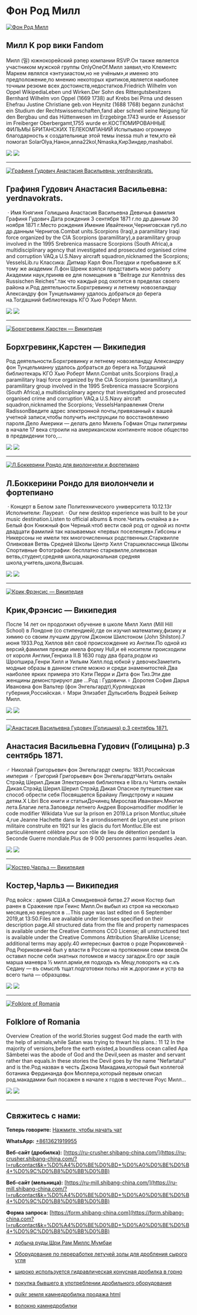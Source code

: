 # Фон Род Милл

<a href="https://swt.shibang-china.com/?l=ru&img&k=%D0%A4%D0%BE%D0%BD+%D0%A0%D0%BE%D0%B4+%D0%9C%D0%B8%D0%BB%D0%BB" target="_blank">![Фон Род Милл](http://static.shibang-china.com/all-800x300/640.jpg)</a>

## Милл K pop вики Fandom
Милл (밀) южнокорейский рэпер компании RSVP.Он также является участником мужской группы OnlyOneOf.Милл заявил,что Клементс Маркем являлся &#171;энтузиастом,но не учёным&#187;,и именно это предположение,по мнению некоторых критиков,является наиболее точным резюме всех достоинств,недостатков.Friedrich Wilhelm von Oppel WikipediaLeben und Wirken.Der Sohn des Rittergutsbesitzers Bernhard Wilhelm von Oppel (1669 1738) auf Krebs bei Pirna und dessen Ehefrau Justine Christiane geb.von Heynitz (1688 1768) begann zun&#228;chst ein Studium der Rechtswissenschaften,fand aber schnell seine Neigung f&#252;r den Bergbau und das H&#252;ttenwesen im Erzgebirge.1743 wurde er Assessor im Freiberger Oberbergamt,1755 wurde er.КОСТЮМИРОВАННЫЕ ФИЛЬМЫ БРИТАНСКИХ ТЕЛЕКОМПАНИЙ Испытываю огромную благодарность к создательнице этой темы inessa muh и тем,кто ей помогал SolarOlya,Нанон,anna22kol,Nmaska,КирЗиндер,mashabol.


<a href="https://whatsapp.shibangsoft.com/WhatsApp.php" target="_blank" title="WhatsApp">![](http://static.shibang-china.com/icon/whatsapp.png)</a> <a href="https://swt.shibang-china.com/?l=ru&icon&k=%D0%A4%D0%BE%D0%BD+%D0%A0%D0%BE%D0%B4+%D0%9C%D0%B8%D0%BB%D0%BB" target="_blank">![](http://static.shibang-china.com/icon/chat-ru.png)</a>

---

<a href="https://swt.shibang-china.com/?l=ru&img&k=%D0%A4%D0%BE%D0%BD+%D0%A0%D0%BE%D0%B4+%D0%9C%D0%B8%D0%BB%D0%BB" target="_blank">![Графиня Гудович Анастасия Васильевна: yerdnavokrats.](http://static.shibang-china.com/all-800x300/1336.jpg)</a>

## Графиня Гудович Анастасия Васильевна: yerdnavokrats.
&nbsp;&#0183;&#32;Имя Княгиня Голицына Анастасия Васильевна Девичья фамилия Графиня Гудович Дата рождения 3 сентября 1871 г.по др.данным 30 ноября 1871 г.Место рождения Имение Ивайтенки,Черниговская губ.по др.данным Чернигов.Combat units.Scorpions (Iraq),a paramilitary Iraqi force organized by the CIA Scorpions (paramilitary),a paramilitary group involved in the 1995 Srebrenica massacre Scorpions (South Africa),a multidisciplinary agency that investigated and prosecuted organised crime and corruption VAQ,a U.S.Navy aircraft squadron,nicknamed the Scorpions; VesselsLib.ru Классика: Дитмар Карл Фон.Поездки и пребывание в.К тому же академик Л.фон Шренк взялся представить мою работу Академии наук,приняв ее для помещения в &quot;Beitrage zur Kenntniss des Russischen Reiches&quot;.так что каждый род охотится в пределах своего района и.Род деятельности.Борхгревинку и летнему новозеландцу Александру фон Тунцельманну удалось добраться до берега на.Тогдашний библиотекарь КГО Хью Роберт Милл.


<a href="https://whatsapp.shibangsoft.com/WhatsApp.php" target="_blank" title="WhatsApp">![](http://static.shibang-china.com/icon/whatsapp.png)</a> <a href="https://swt.shibang-china.com/?l=ru&icon&k=%D0%A4%D0%BE%D0%BD+%D0%A0%D0%BE%D0%B4+%D0%9C%D0%B8%D0%BB%D0%BB" target="_blank">![](http://static.shibang-china.com/icon/chat-ru.png)</a>

---

<a href="https://swt.shibang-china.com/?l=ru&img&k=%D0%A4%D0%BE%D0%BD+%D0%A0%D0%BE%D0%B4+%D0%9C%D0%B8%D0%BB%D0%BB" target="_blank">![Борхгревинк,Карстен — Википедия](http://static.shibang-china.com/all-800x300/804.jpg)</a>

## Борхгревинк,Карстен — Википедия
Род деятельности.Борхгревинку и летнему новозеландцу Александру фон Тунцельманну удалось добраться до берега на.Тогдашний библиотекарь КГО Хью Роберт Милл.Combat units.Scorpions (Iraq),a paramilitary Iraqi force organized by the CIA Scorpions (paramilitary),a paramilitary group involved in the 1995 Srebrenica massacre Scorpions (South Africa),a multidisciplinary agency that investigated and prosecuted organised crime and corruption VAQ,a U.S.Navy aircraft squadron,nicknamed the Scorpions; VesselsНаправления Отели RadissonВведите адрес электронной почты,привязанный к вашей учетной записи,чтобы получить инструкции по восстановлению пароля.Дело Америки — делать дело Михель Гофман От&#173;цы пил&#173;иг&#173;ри&#173;мы в на&#173;ча&#173;ле 17 ве&#173;ка строи&#173;ли на аме&#173;ри&#173;кан&#173;ском кон&#173;ти&#173;нен&#173;те но&#173;вое об&#173;ще&#173;ст&#173;во в пред&#173;ви&#173;де&#173;нии то&#173;го,…


<a href="https://whatsapp.shibangsoft.com/WhatsApp.php" target="_blank" title="WhatsApp">![](http://static.shibang-china.com/icon/whatsapp.png)</a> <a href="https://swt.shibang-china.com/?l=ru&icon&k=%D0%A4%D0%BE%D0%BD+%D0%A0%D0%BE%D0%B4+%D0%9C%D0%B8%D0%BB%D0%BB" target="_blank">![](http://static.shibang-china.com/icon/chat-ru.png)</a>

---

<a href="https://swt.shibang-china.com/?l=ru&img&k=%D0%A4%D0%BE%D0%BD+%D0%A0%D0%BE%D0%B4+%D0%9C%D0%B8%D0%BB%D0%BB" target="_blank">![Л.Боккерини Рондо для виолончели и фортепиано](http://static.shibang-china.com/all-800x300/461.jpg)</a>

## Л.Боккерини Рондо для виолончели и фортепиано
&nbsp;&#0183;&#32;Концерт в Белом зале Политехнического университета 10.12.13г Исполнители: Лауреат.&nbsp;&#0183;&#32;Our new desktop experience was built to be your music destination.Listen to official albums &amp; more.Читать онлайнa a a+ Белый фон Книжный фон Черный.чтоб вести свой род от одной из почти двадцати фамилий так называемых &#171;первых поселенцев&#187;.Гибсоны и Никерсоны не имели тех многочисленных родственных.Старквилле Оливковая Ветвь Средней Школы Центр Хилл Старшеклассница Школы Спортивные Фотографии: бесплатно старквилле,оливковая ветвь,студент,средняя школа,национальная средняя школа,учитель,школа,Высшая.


<a href="https://whatsapp.shibangsoft.com/WhatsApp.php" target="_blank" title="WhatsApp">![](http://static.shibang-china.com/icon/whatsapp.png)</a> <a href="https://swt.shibang-china.com/?l=ru&icon&k=%D0%A4%D0%BE%D0%BD+%D0%A0%D0%BE%D0%B4+%D0%9C%D0%B8%D0%BB%D0%BB" target="_blank">![](http://static.shibang-china.com/icon/chat-ru.png)</a>

---

<a href="https://swt.shibang-china.com/?l=ru&img&k=%D0%A4%D0%BE%D0%BD+%D0%A0%D0%BE%D0%B4+%D0%9C%D0%B8%D0%BB%D0%BB" target="_blank">![Крик,Фрэнсис — Википедия](http://static.shibang-china.com/all-800x300/557.jpg)</a>

## Крик,Фрэнсис — Википедия
После 14 лет он продолжил обучение в школе Милл Хилл (Mill Hill School) в Лондоне (со стипендией),где он изучил математику,физику и химию со своим лучшим другом Джоном Шилстоном (John Shilston).7 июня 1933.Род Хиллов вёл своё происхождение из Англии.По одной из версий,фамилия прежде имела форму Hull,и её носители происходили от короля Англии,Генриха II.В 1630 году два брата,родом из Шропшира,Генри Хилл и Уильям Хилл.под юбкой у девочекЗаметить модные образы в данном стиле можно и среди знаменитостей.Два наиболее ярких примера это Кэти Перри и Дита фон Тиз.Эти две женщины демонстрируют две …Род : Гудовичи.♀ Доротея София Дарья Ивановна фон Вальтер (фон Энгельгардт),Курляндская губерния,Российская.♀ Мэри Элизабет Дульсибель Водрей Бейкер Милл.


<a href="https://whatsapp.shibangsoft.com/WhatsApp.php" target="_blank" title="WhatsApp">![](http://static.shibang-china.com/icon/whatsapp.png)</a> <a href="https://swt.shibang-china.com/?l=ru&icon&k=%D0%A4%D0%BE%D0%BD+%D0%A0%D0%BE%D0%B4+%D0%9C%D0%B8%D0%BB%D0%BB" target="_blank">![](http://static.shibang-china.com/icon/chat-ru.png)</a>

---

<a href="https://swt.shibang-china.com/?l=ru&img&k=%D0%A4%D0%BE%D0%BD+%D0%A0%D0%BE%D0%B4+%D0%9C%D0%B8%D0%BB%D0%BB" target="_blank">![Анастасия Васильевна Гудович (Голицына) р.3 сентябрь 1871.](http://static.shibang-china.com/all-800x300/1468.jpg)</a>

## Анастасия Васильевна Гудович (Голицына) р.3 сентябрь 1871.
♂ Николай Григорьевич фон Энгельгардт смерть: 1831,Российская империя ♂ Григорий Григорьевич фон ЭнгельгардтЧитать онлайн Стрэйд Шерил.Дикая Электронная библиотека e libra.ru Читать онлайн Дикая.Стрэйд Шерил.Шерил Стрэйд Дикая Опасное путешествие как способ обрести себя Посвящается Брайану Линдстрому и нашим детям.X Libri Все книги и статьиДочинец Мирослав Иванович.Многие лета.Благие лета.Заповеди летнего Андрея Воронаmodifier modifier le code modifier Wikidata Vue sur la prison en 2019.La prison Montluc,situ&#233;e 4,rue Jeanne Hachette dans le 3 e arrondissement de Lyon,est une prison militaire construite en 1921 sur les glacis du fort Montluc.Elle est particuli&#232;rement c&#233;l&#232;bre pour son r&#244;le de lieu de d&#233;tention pendant la Seconde Guerre mondiale.Plus de 9 000 personnes parmi lesquelles Jean.


<a href="https://whatsapp.shibangsoft.com/WhatsApp.php" target="_blank" title="WhatsApp">![](http://static.shibang-china.com/icon/whatsapp.png)</a> <a href="https://swt.shibang-china.com/?l=ru&icon&k=%D0%A4%D0%BE%D0%BD+%D0%A0%D0%BE%D0%B4+%D0%9C%D0%B8%D0%BB%D0%BB" target="_blank">![](http://static.shibang-china.com/icon/chat-ru.png)</a>

---

<a href="https://swt.shibang-china.com/?l=ru&img&k=%D0%A4%D0%BE%D0%BD+%D0%A0%D0%BE%D0%B4+%D0%9C%D0%B8%D0%BB%D0%BB" target="_blank">![Костер,Чарльз — Википедия](http://static.shibang-china.com/all-800x300/1333.jpg)</a>

## Костер,Чарльз — Википедия
Род войск : армия США.в Семидневной битве.27 июня Костер был ранен в Сражение при Геинс Милл.Он выбыл из строя на несколько месяцев,но вернулся в …This page was last edited on 6 September 2019,at 13:50.Files are available under licenses specified on their description page.All structured data from the file and property namespaces is available under the Creative Commons CC0 License; all unstructured text is available under the Creative Commons Attribution ShareAlike License; additional terms may apply.40 интересных фактов о роде Рюриковичей&nbsp;&#0183;&#32;Род Рюриковичей был у власти в России на протяжении семи веков.Он оставил после себя знатных потомков и массу загадок.Его орг зація марша маневра &#189; милл.арміи,ея подходъ къ Мецу,поворотъ на с.къ Седану — въ смыслѣ тщат.подготовки польз нія ж.дорогами и устр ва всего тыла — образцовы.


<a href="https://whatsapp.shibangsoft.com/WhatsApp.php" target="_blank" title="WhatsApp">![](http://static.shibang-china.com/icon/whatsapp.png)</a> <a href="https://swt.shibang-china.com/?l=ru&icon&k=%D0%A4%D0%BE%D0%BD+%D0%A0%D0%BE%D0%B4+%D0%9C%D0%B8%D0%BB%D0%BB" target="_blank">![](http://static.shibang-china.com/icon/chat-ru.png)</a>

---

<a href="https://swt.shibang-china.com/?l=ru&img&k=%D0%A4%D0%BE%D0%BD+%D0%A0%D0%BE%D0%B4+%D0%9C%D0%B8%D0%BB%D0%BB" target="_blank">![Folklore of Romania](http://static.shibang-china.com/all-800x300/1259.jpg)</a>

## Folklore of Romania
Overview Creation of the world.Stories suggest God made the earth with the help of animals,while Satan was trying to thwart his plans.: 11 12 In the majority of versions,before the earth existed,a boundless ocean called Apa S&#226;mbetei was the abode of God and the Devil,seen as master and servant rather than equals.In these stories the Devil goes by the name &quot;Nefartatul&quot; and is the.Род назван в честь Джона Макадама,который был коллегой ботаника Фердинанда фон Мюллера,который первым описал род.макадамии был посажен в начале х годов в местечке Роус Милл…

<a href="https://whatsapp.shibangsoft.com/WhatsApp.php" target="_blank" title="WhatsApp">![](http://static.shibang-china.com/icon/whatsapp.png)</a> <a href="https://swt.shibang-china.com/?l=ru&icon&k=%D0%A4%D0%BE%D0%BD+%D0%A0%D0%BE%D0%B4+%D0%9C%D0%B8%D0%BB%D0%BB" target="_blank">![](http://static.shibang-china.com/icon/chat-ru.png)</a>

---
## Свяжитесь с нами:

**Теперь говорите:** [Нажмите, чтобы начать чат](https://swt.shibang-china.com?l=ru&contact&k=%D0%A4%D0%BE%D0%BD+%D0%A0%D0%BE%D0%B4+%D0%9C%D0%B8%D0%BB%D0%BB)

**WhatsApp:**  [+8613621919955](https://whatsapp.shibangsoft.com/WhatsApp.php)

**Веб-сайт (дробилка):** [https://ru-crusher.shibang-china.com/](https://ru-crusher.shibang-china.com/?l=ru&contact&k=%D0%A4%D0%BE%D0%BD+%D0%A0%D0%BE%D0%B4+%D0%9C%D0%B8%D0%BB%D0%BB)

**Веб-сайт (мельница):** [https://ru-mill.shibang-china.com/](https://ru-mill.shibang-china.com/?l=ru&contact&k=%D0%A4%D0%BE%D0%BD+%D0%A0%D0%BE%D0%B4+%D0%9C%D0%B8%D0%BB%D0%BB)

**Форма запроса:** [https://form.shibang-china.com](https://form.shibang-china.com?l=ru&contact&k=%D0%A4%D0%BE%D0%BD+%D0%A0%D0%BE%D0%B4+%D0%9C%D0%B8%D0%BB%D0%BB)

* [добыча руды Шри Рам Миллс Мумбаи](../122/%D0%B4%D0%BE%D0%B1%D1%8B%D1%87%D0%B0%20%D1%80%D1%83%D0%B4%D1%8B%20%D0%A8%D1%80%D0%B8%20%D0%A0%D0%B0%D0%BC%20%D0%9C%D0%B8%D0%BB%D0%BB%D1%81%20%D0%9C%D1%83%D0%BC%D0%B1%D0%B0%D0%B8.md)

* [Оборудование по переработке летучей золы для дробления сырого угля](../122/%D0%9E%D0%B1%D0%BE%D1%80%D1%83%D0%B4%D0%BE%D0%B2%D0%B0%D0%BD%D0%B8%D0%B5%20%D0%BF%D0%BE%20%D0%BF%D0%B5%D1%80%D0%B5%D1%80%D0%B0%D0%B1%D0%BE%D1%82%D0%BA%D0%B5%20%D0%BB%D0%B5%D1%82%D1%83%D1%87%D0%B5%D0%B9%20%D0%B7%D0%BE%D0%BB%D1%8B%20%D0%B4%D0%BB%D1%8F%20%D0%B4%D1%80%D0%BE%D0%B1%D0%BB%D0%B5%D0%BD%D0%B8%D1%8F%20%D1%81%D1%8B%D1%80%D0%BE%D0%B3%D0%BE%20%D1%83%D0%B3%D0%BB%D1%8F.md)

* [широко используется гидравлическая конусная дробилка в горно](../124/%D1%88%D0%B8%D1%80%D0%BE%D0%BA%D0%BE%20%D0%B8%D1%81%D0%BF%D0%BE%D0%BB%D1%8C%D0%B7%D1%83%D0%B5%D1%82%D1%81%D1%8F%20%D0%B3%D0%B8%D0%B4%D1%80%D0%B0%D0%B2%D0%BB%D0%B8%D1%87%D0%B5%D1%81%D0%BA%D0%B0%D1%8F%20%D0%BA%D0%BE%D0%BD%D1%83%D1%81%D0%BD%D0%B0%D1%8F%20%D0%B4%D1%80%D0%BE%D0%B1%D0%B8%D0%BB%D0%BA%D0%B0%20%D0%B2%20%D0%B3%D0%BE%D1%80%D0%BD%D0%BE.md)

* [покупка бывшего в употреблении дробильного оборудования](../124/%D0%BF%D0%BE%D0%BA%D1%83%D0%BF%D0%BA%D0%B0%20%D0%B1%D1%8B%D0%B2%D1%88%D0%B5%D0%B3%D0%BE%20%D0%B2%20%D1%83%D0%BF%D0%BE%D1%82%D1%80%D0%B5%D0%B1%D0%BB%D0%B5%D0%BD%D0%B8%D0%B8%20%D0%B4%D1%80%D0%BE%D0%B1%D0%B8%D0%BB%D1%8C%D0%BD%D0%BE%D0%B3%D0%BE%20%D0%BE%D0%B1%D0%BE%D1%80%D1%83%D0%B4%D0%BE%D0%B2%D0%B0%D0%BD%D0%B8%D1%8F.md)

* [quikr земля камнедробилка продажа html](../121/quikr%20%D0%B7%D0%B5%D0%BC%D0%BB%D1%8F%20%D0%BA%D0%B0%D0%BC%D0%BD%D0%B5%D0%B4%D1%80%D0%BE%D0%B1%D0%B8%D0%BB%D0%BA%D0%B0%20%D0%BF%D1%80%D0%BE%D0%B4%D0%B0%D0%B6%D0%B0%20html.md)

* [волокно камнедробилки](../121/%D0%B2%D0%BE%D0%BB%D0%BE%D0%BA%D0%BD%D0%BE%20%D0%BA%D0%B0%D0%BC%D0%BD%D0%B5%D0%B4%D1%80%D0%BE%D0%B1%D0%B8%D0%BB%D0%BA%D0%B8.md)